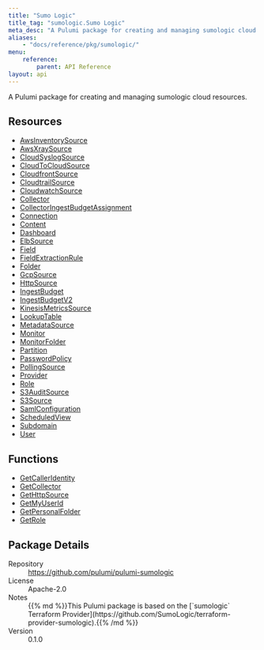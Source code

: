 ```yaml
---
title: "Sumo Logic"
title_tag: "sumologic.Sumo Logic"
meta_desc: "A Pulumi package for creating and managing sumologic cloud resources."
aliases:
    - "docs/reference/pkg/sumologic/"
menu:
    reference:
        parent: API Reference
layout: api
---
```


<!-- WARNING: this file was generated by Pulumi Docs Generator. -->
<!-- Do not edit by hand unless you're certain you know what you are doing! -->

A Pulumi package for creating and managing sumologic cloud resources.

<h2 id="resources">Resources</h2>
<ul class="api">
    <li><a href="awsinventorysource" title="AwsInventorySource"><span class="symbol resource"></span>AwsInventorySource</a></li>
    <li><a href="awsxraysource" title="AwsXraySource"><span class="symbol resource"></span>AwsXraySource</a></li>
    <li><a href="cloudsyslogsource" title="CloudSyslogSource"><span class="symbol resource"></span>CloudSyslogSource</a></li>
    <li><a href="cloudtocloudsource" title="CloudToCloudSource"><span class="symbol resource"></span>CloudToCloudSource</a></li>
    <li><a href="cloudfrontsource" title="CloudfrontSource"><span class="symbol resource"></span>CloudfrontSource</a></li>
    <li><a href="cloudtrailsource" title="CloudtrailSource"><span class="symbol resource"></span>CloudtrailSource</a></li>
    <li><a href="cloudwatchsource" title="CloudwatchSource"><span class="symbol resource"></span>CloudwatchSource</a></li>
    <li><a href="collector" title="Collector"><span class="symbol resource"></span>Collector</a></li>
    <li><a href="collectoringestbudgetassignment" title="CollectorIngestBudgetAssignment"><span class="symbol resource"></span>CollectorIngestBudgetAssignment</a></li>
    <li><a href="connection" title="Connection"><span class="symbol resource"></span>Connection</a></li>
    <li><a href="content" title="Content"><span class="symbol resource"></span>Content</a></li>
    <li><a href="dashboard" title="Dashboard"><span class="symbol resource"></span>Dashboard</a></li>
    <li><a href="elbsource" title="ElbSource"><span class="symbol resource"></span>ElbSource</a></li>
    <li><a href="field" title="Field"><span class="symbol resource"></span>Field</a></li>
    <li><a href="fieldextractionrule" title="FieldExtractionRule"><span class="symbol resource"></span>FieldExtractionRule</a></li>
    <li><a href="folder" title="Folder"><span class="symbol resource"></span>Folder</a></li>
    <li><a href="gcpsource" title="GcpSource"><span class="symbol resource"></span>GcpSource</a></li>
    <li><a href="httpsource" title="HttpSource"><span class="symbol resource"></span>HttpSource</a></li>
    <li><a href="ingestbudget" title="IngestBudget"><span class="symbol resource"></span>IngestBudget</a></li>
    <li><a href="ingestbudgetv2" title="IngestBudgetV2"><span class="symbol resource"></span>IngestBudgetV2</a></li>
    <li><a href="kinesismetricssource" title="KinesisMetricsSource"><span class="symbol resource"></span>KinesisMetricsSource</a></li>
    <li><a href="lookuptable" title="LookupTable"><span class="symbol resource"></span>LookupTable</a></li>
    <li><a href="metadatasource" title="MetadataSource"><span class="symbol resource"></span>MetadataSource</a></li>
    <li><a href="monitor" title="Monitor"><span class="symbol resource"></span>Monitor</a></li>
    <li><a href="monitorfolder" title="MonitorFolder"><span class="symbol resource"></span>MonitorFolder</a></li>
    <li><a href="partition" title="Partition"><span class="symbol resource"></span>Partition</a></li>
    <li><a href="passwordpolicy" title="PasswordPolicy"><span class="symbol resource"></span>PasswordPolicy</a></li>
    <li><a href="pollingsource" title="PollingSource"><span class="symbol resource"></span>PollingSource</a></li>
    <li><a href="provider" title="Provider"><span class="symbol resource"></span>Provider</a></li>
    <li><a href="role" title="Role"><span class="symbol resource"></span>Role</a></li>
    <li><a href="s3auditsource" title="S3AuditSource"><span class="symbol resource"></span>S3AuditSource</a></li>
    <li><a href="s3source" title="S3Source"><span class="symbol resource"></span>S3Source</a></li>
    <li><a href="samlconfiguration" title="SamlConfiguration"><span class="symbol resource"></span>SamlConfiguration</a></li>
    <li><a href="scheduledview" title="ScheduledView"><span class="symbol resource"></span>ScheduledView</a></li>
    <li><a href="subdomain" title="Subdomain"><span class="symbol resource"></span>Subdomain</a></li>
    <li><a href="user" title="User"><span class="symbol resource"></span>User</a></li>
</ul>

<h2 id="functions">Functions</h2>
<ul class="api">
    <li><a href="getcalleridentity" title="GetCallerIdentity"><span class="symbol function"></span>GetCallerIdentity</a></li>
    <li><a href="getcollector" title="GetCollector"><span class="symbol function"></span>GetCollector</a></li>
    <li><a href="gethttpsource" title="GetHttpSource"><span class="symbol function"></span>GetHttpSource</a></li>
    <li><a href="getmyuserid" title="GetMyUserId"><span class="symbol function"></span>GetMyUserId</a></li>
    <li><a href="getpersonalfolder" title="GetPersonalFolder"><span class="symbol function"></span>GetPersonalFolder</a></li>
    <li><a href="getrole" title="GetRole"><span class="symbol function"></span>GetRole</a></li>
</ul>

<h2 id="package-details">Package Details</h2>
<dl class="package-details">
	<dt>Repository</dt>
	<dd><a href="https://github.com/pulumi/pulumi-sumologic">https://github.com/pulumi/pulumi-sumologic</a></dd>
	<dt>License</dt>
	<dd>Apache-2.0</dd>
	<dt>Notes</dt>
	<dd>{{% md %}}This Pulumi package is based on the [`sumologic` Terraform Provider](https://github.com/SumoLogic/terraform-provider-sumologic).{{% /md %}}</dd>
	<dt>Version</dt>
	<dd>0.1.0</dd>
</dl>

